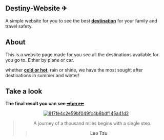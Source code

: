 ## Destiny-Website ✈

A simple website for you to see the best **[destination](https://bumboobee.github.io/destiny-website/)** for your family and travel safety.

## About

This is a website page made for you see all the destinations available for you go to. Either by plane or car.

whether  **[cold or hot](https://bumboobee.github.io/destiny-website/)**, rain or shine, we have the most sought after destinations in summer and winter!

## Take a look

 **The final result you can see [➡here⬅](https://bumboobee.github.io/destiny-website/)**
 
<div align="center">

 [![817fe4c2e59bf049fc4b8bdf145a41d2](https://user-images.githubusercontent.com/94147847/153870372-b66c939c-ac56-4e61-ad5c-a239d0b4badc.gif)](https://bumboobee.github.io/destiny-website/)

 > A journey of a thousand miles begins with a single step.
 >> **Lao Tzu**
<div \> 
